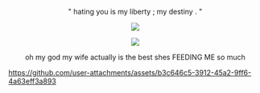 <p align="center">
" hating you is my liberty ; my destiny . "
<p align="center">
<img src="https://i.postimg.cc/zBJMFYBF/G0q-QB04-WEAA0jsu.png"/>
</p>

<p align="center"

![](https://komarev.com/ghpvc/?username=silentsaltcookie&color=8c5de8&label=u+love+me+;-;)

<p align="center"

oh my god my wife actually is the best shes FEEDING ME so much 

https://github.com/user-attachments/assets/b3c646c5-3912-45a2-9ff6-4a63eff3a893


